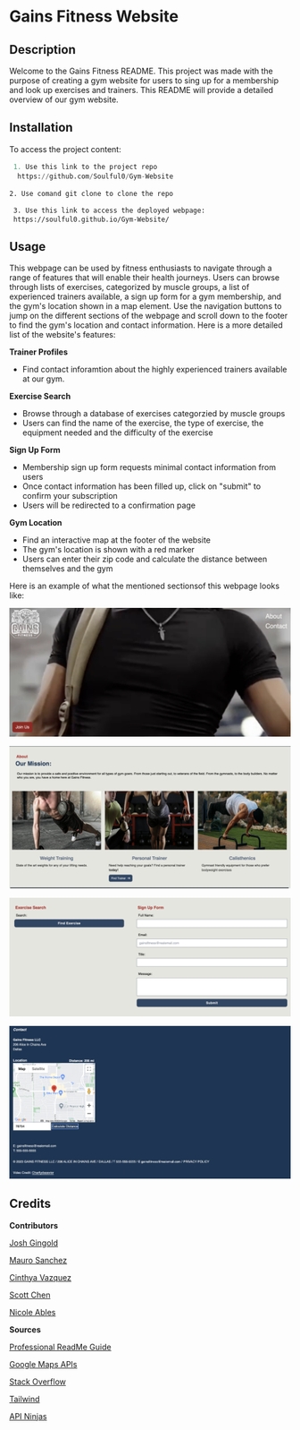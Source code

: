 # Gains Fitness Website

## Description

Welcome to the Gains Fitness README. This project was made with the purpose of creating a gym website for users to sing up for a membership and look up exercises and trainers.
This README will provide a detailed overview of our gym website.

## Installation

To access the project content:
   ```python
    1. Use this link to the project repo
     https://github.com/Soulful0/Gym-Website
   ```
    2. Use comand git clone to clone the repo
   ```
    3. Use this link to access the deployed webpage:
    https://soulful0.github.io/Gym-Website/
   ```
## Usage

This webpage can be used by fitness enthusiasts to navigate through a range of features that will enable their health journeys. 
Users can browse through lists of exercises, categorized by muscle groups, a list of experienced trainers available, a sign up form for a gym membership, and the gym's location shown in a map element.
Use the navigation buttons to jump on the different sections of the webpage and scroll down to the footer to find the gym's location and contact information. Here is a more detailed list of the website's features:

**Trainer Profiles**
- Find contact inforamtion about the highly experienced trainers available at our gym.

**Exercise Search**
- Browse through a database of exercises categorzied by muscle groups
- Users can find the name of the exercise, the type of exercise, the equipment needed and the difficulty of the exercise

**Sign Up Form**
- Membership sign up form requests minimal contact information from users 
- Once contact information has been filled up, click on "submit" to confirm your subscription
- Users will be redirected to a confirmation page

**Gym Location**
- Find an interactive map at the footer of the website
- The gym's location is shown with a red marker
- Users can enter their zip code and calculate the distance between themselves and the gym


Here is an example of what the mentioned sectionsof this webpage looks like:

![Navigation](<img/Navigation SS.png>)

![About](<img/About SS.png>)

![Sign up](<img/Sign up SS.png>)

![Footer](<img/Footer SS.png>)


## Credits

**Contributors**

[Josh Gingold](https://github.com/Soulful0)

[Mauro Sanchez](https://github.com/BlackHacwk)

[Cinthya Vazquez](https://github.com/cinvqz)

[Scott Chen](https://github.com/scottchen2012)

[Nicole Ables](https://github.com/nicoleables)

**Sources**

[Professional ReadMe Guide](https://coding-boot-camp.github.io/full-stack/github/professional-readme-guide)

[Google Maps APIs](https://developers.google.com/maps/documentation/javascript/overview)

[Stack Overflow](https://stackoverflow.com/questions/36795150/uncaught-invalidvalueerror-initmap-is-not-a-function#comment109336976_59711008)

[Tailwind](https://tailwindcss.com/)

[API Ninjas](https://api-ninjas.com/)

